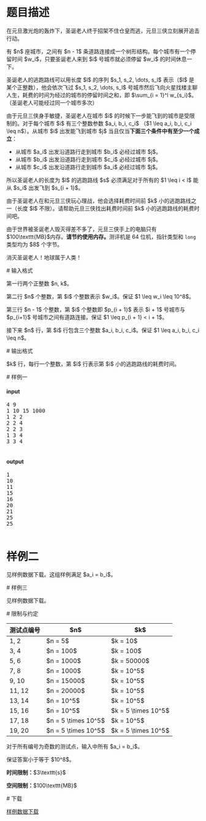 # 题目描述

<p>在元旦激光炮的轰炸下，圣诞老人终于招架不住仓皇而逃，元旦三侠立刻展开追击行动。</p>
<p>有 $n$ 座城市，之间有 $n - 1$ 条道路连接成一个树形结构。每个城市有一个停留时间 $w_i$，只要圣诞老人来到 $i$ 号城市就必须停留 $w_i$ 的时间休息一下。</p>
<p>圣诞老人的逃跑路线可以用长度 $l$ 的序列 $s_1, s_2, \dots, s_l$ 表示（$l$ 是某个正整数），他会依次飞过 $s_1, s_2, \dots, s_l$ 号城市然后飞向火星找楼主聊人生，耗费的时间为经过的城市的停留时间之和，即 $\sum_{i = 1}^l w_{s_i}$。（圣诞老人可能经过同一个城市多次）</p>
<p>由于元旦三侠身手敏捷，圣诞老人在城市 $i$ 的时候下一步能飞到的城市是受限制的。对于每个城市 $i$ 有三个整数参数 $a_i, b_i, c_i$ （$1 \leq a_i, b_i, c_i \leq n$）。从城市 $i$ 出发能飞到城市 $j$ 当且仅当<strong>下面三个条件中有至少一个成立</strong>：</p>
<ul><li>从城市 $a_i$ 出发沿道路行走到城市 $b_i$ 必经过城市 $j$。</li>
<li>从城市 $b_i$ 出发沿道路行走到城市 $c_i$ 必经过城市 $j$。</li>
<li>从城市 $c_i$ 出发沿道路行走到城市 $a_i$ 必经过城市 $j$。</li>
</ul><p>所以圣诞老人的长度为 $l$ 的逃跑路线 $s$ 必须满足对于所有的 $1 \leq i &lt; l$ 能从 $s_i$ 出发飞到 $s_{i + 1}$。</p>
<p>由于圣诞老人在和元旦三侠玩心理战，他会选择耗费时间前 $k$ 小的逃跑路线之一（长度 $l$ 不限）。请帮助元旦三侠找出耗费时间前 $k$ 小的逃跑路线的耗费时间吧。</p>
<p>由于世界被圣诞老人毁灭得差不多了，元旦三侠手上的电脑只有 $100\texttt{MB}$内存。<strong>请节约使用内存。</strong>测评机是 64 位机，指针类型和 <code>long</code> 类型均为 $8$ 个字节。</p>
<p>消灭圣诞老人！地球属于人类！</p>
# 输入格式


<p>第一行两个正整数 $n, k$。</p>
<p>第二行 $n$ 个整数，第 $i$ 个整数表示 $w_i$。保证 $1 \leq w_i \leq 10^8$。</p>
<p>第三行 $n - 1$ 个整数，第 $i$ 个整数即 $p_{i + 1}$ 表示 $i + 1$ 号城市与 $p_{i+1}$ 号城市之间有道路连接。保证 $1 \leq p_{i + 1} &lt; i + 1$。</p>
<p>接下来 $n$ 行，第 $i$ 行包含三个整数 $a_i, b_i, c_i$。保证 $1 \leq a_i, b_i, c_i \leq n$。</p>
# 输出格式


<p>$k$ 行，每行一个整数，第 $i$ 行表示第 $i$ 小的逃跑路线的耗费时间。</p>
# 样例一


<h4>input</h4>
<pre>4 9
1 10 15 1000
1 2 2
2 2 4
2 2 3
1 3 4
3 3 4

</pre>

<h4>output</h4>
<pre>1
10
11
15
16
20
21
25
25

</pre>

# 样例二


<p>见样例数据下载。这组样例满足 $a_i = b_i$。</p>
# 样例三


<p>见样例数据下载。</p>
# 限制与约定


<div class="table-responsive">
<table class="table table-bordered table-text-center table-vertical-middle"><thead><tr><th>测试点编号</th>
<th>$n$</th>
<th>$k$</th>
</tr></thead><tbody><tr><td>1, 2</td><td>$n = 5$</td><td>$k = 10$</td></tr><tr><td>3, 4</td><td>$n = 100$</td><td>$k = 100$</td></tr><tr><td>5, 6</td><td>$n = 1000$</td><td>$k = 50000$</td></tr><tr><td>7, 8</td><td>$n = 1000$</td><td>$k = 10^5$</td></tr><tr><td>9, 10</td><td>$n = 15000$</td><td>$k = 10^5$</td></tr><tr><td>11, 12</td><td>$n = 20000$</td><td>$k = 10^5$</td></tr><tr><td>13, 14</td><td>$n = 10^5$</td><td>$k = 10^5$</td></tr><tr><td>15, 16</td><td>$n = 10^5$</td><td>$k = 5 \times 10^5$</td></tr><tr><td>17, 18</td><td>$n = 5 \times 10^5$</td><td>$k = 10^5$</td></tr><tr><td>19, 20</td><td>$n = 5 \times 10^5$</td><td>$k = 5 \times 10^5$</td></tr></tbody></table></div>

<p>对于所有编号为奇数的测试点，输入中所有 $a_i = b_i$。</p>
<p>保证答案小于等于 $10^8$。</p>
<p><strong>时间限制：</strong>$3\texttt{s}$</p>
<p><strong>空间限制：</strong>$100\texttt{MB}$</p>
# 下载


<p><a href="/download.php?type=problem&amp;id=53">样例数据下载</a></p>
